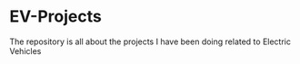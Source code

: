# EV-Projects
The repository is all about the projects I have been doing related to Electric Vehicles
